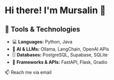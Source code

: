 # Hi there! I'm Mursalin 👋


## 🧰 Tools & Technologies

- 💻 **Languages:** Python, Java  
- 🤖 **AI & LLMs:** Ollama, LangChain, OpenAI APIs
- 🗄️ **Databases:** PostgreSQL, Supabase, SQLite  
- 🚀 **Frameworks & APIs:** FastAPI, Flask, Gradio  

 
📫 Reach me via email <br>








